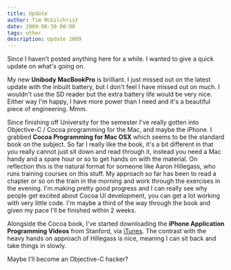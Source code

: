 ```yaml
---
title: Update
author: Tim McGilchrist
date: 2009-06-30 00:00
tags: other
description: Update 2009
---
```


Since I haven't posted anything here for a while. I wanted to give a quick
update on what's going on.

My new **Unibody MacBookPro** is brilliant. I just missed out on
the latest update with the inbuilt battery, but I don't feel I have missed out
on much. I wouldn't use the SD reader but the extra battery life would be very
nice. Either way I'm happy, I have more power than I need and it's a beautiful
piece of engineering. Mmm.

Since finishing off University for the semester I've really gotten into
Objective-C / Cocoa programming for the Mac, and maybe the iPhone. I grabbed
**Cocoa Programming for Mac OSX** which seems to be the standard
book on the subject. So far I really like the book, it's a bit different in that
you really cannot just sit down and read through it, instead you need a Mac
handy and a spare hour or so to get hands on with the material. On reflection
this is the natural format for someone like Aaron Hillegass, who runs training
courses on this stuff. My approach so far has been to read a chapter or so on
the train in the morning and work through the exercises in the evening. I'm
making pretty good progress and I can really see why people get excited about
Cocoa UI development, you can get a lot working with very little code. I'm maybe
a third of the way through the book and given my pace I'll be finished within 2
weeks.

Alongside the Cocoa book, I've started downloading the **iPhone Application
Programming Videos** from Stanford, via
[iTunes](http://deimos3.apple.com/WebObjects/Core.woa/Browse/itunes.stanford.edu.2024353965.02024353968). The
contrast with the heavy hands on approach of Hillegass is nice, meaning I can
sit back and take things in slowly.

Maybe I'll become an Objective-C hacker?
